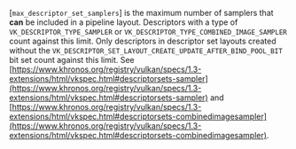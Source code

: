 [`max_descriptor_set_samplers`] is
the maximum number of samplers that  **can**  be included in a pipeline
layout.
Descriptors with a type of `VK_DESCRIPTOR_TYPE_SAMPLER` or
`VK_DESCRIPTOR_TYPE_COMBINED_IMAGE_SAMPLER` count against this
limit.
Only descriptors in descriptor set layouts created without the
`VK_DESCRIPTOR_SET_LAYOUT_CREATE_UPDATE_AFTER_BIND_POOL_BIT` bit set
count against this limit.
See [https://www.khronos.org/registry/vulkan/specs/1.3-extensions/html/vkspec.html#descriptorsets-sampler](https://www.khronos.org/registry/vulkan/specs/1.3-extensions/html/vkspec.html#descriptorsets-sampler) and
[https://www.khronos.org/registry/vulkan/specs/1.3-extensions/html/vkspec.html#descriptorsets-combinedimagesampler](https://www.khronos.org/registry/vulkan/specs/1.3-extensions/html/vkspec.html#descriptorsets-combinedimagesampler).